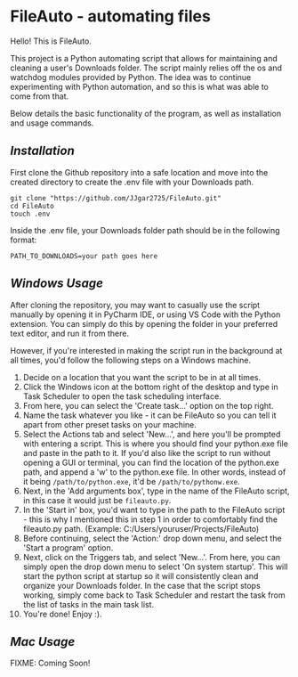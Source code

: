 # FileAuto - automating files

Hello! This is FileAuto.

This project is a Python automating script that allows for maintaining and cleaning a user's Downloads folder. The script mainly relies off the os and watchdog modules provided by Python. The idea was to continue experimenting with Python automation, and so this is what was able to come from that.

Below details the basic functionality of the program, as well as installation and usage commands.

## **_Installation_**

First clone the Github repository into a safe location and move into the created directory to create the .env file with your Downloads path.

```
git clone "https://github.com/JJgar2725/FileAuto.git"
cd FileAuto
touch .env
```

Inside the .env file, your Downloads folder path should be in the following format:

```
PATH_TO_DOWNLOADS=your path goes here
```

## **_Windows Usage_**

After cloning the repository, you may want to casually use the script manually by opening it in PyCharm IDE, or using VS Code with the Python extension. You can simply do this by opening the folder in your preferred text editor, and run it from there.

However, if you're interested in making the script run in the background at all times, you'd follow the following steps on a Windows machine.

1. Decide on a location that you want the script to be in at all times. 
2. Click the Windows icon at the bottom right of the desktop and type in Task Scheduler to open the task scheduling interface.
3. From here, you can select the 'Create task...' option on the top right. 
4. Name the task whatever you like - it can be FileAuto so you can tell it apart from other preset tasks on your machine.
5. Select the Actions tab and select 'New...', and here you'll be prompted with entering a script. This is where you should find your python.exe file and paste in the path to it. If you'd also like the script to run without opening a GUI or terminal, you can find the location of the python.exe path, and append a 'w' to the python.exe file. In other words, instead of it being ```/path/to/python.exe```, it'd be ```/path/to/pythonw.exe```.
6. Next, in the 'Add arguments box', type in the name of the FileAuto script, in this case it would just be ```fileauto.py```.
7. In the 'Start in' box, you'd want to type in the path to the FileAuto script - this is why I mentioned this in step 1 in order to comfortably find the fileauto.py path. (Example: C:/Users/youruser/Projects/FileAuto)
8. Before continuing, select the 'Action:' drop down menu, and select the 'Start a program' option.
9. Next, click on the Triggers tab, and select 'New...'. From here, you can simply open the drop down menu to select 'On system startup'. This will start the python script at startup so it will consistently clean and organize your Downloads folder. In the case that the script stops working, simply come back to Task Scheduler and restart the task from the list of tasks in the main task list.
10. You're done! Enjoy :).

## **_Mac Usage_**

FIXME: Coming Soon!
